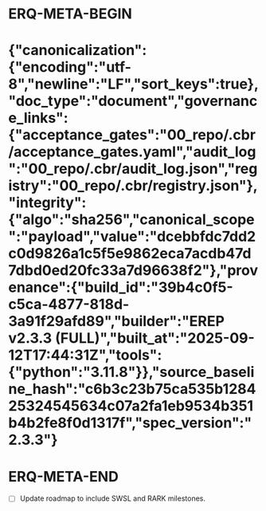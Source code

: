 # ERQ-META-BEGIN
# {"canonicalization":{"encoding":"utf-8","newline":"LF","sort_keys":true},"doc_type":"document","governance_links":{"acceptance_gates":"00_repo/.cbr/acceptance_gates.yaml","audit_log":"00_repo/.cbr/audit_log.json","registry":"00_repo/.cbr/registry.json"},"integrity":{"algo":"sha256","canonical_scope":"payload","value":"dcebbfdc7dd2c0d9826a1c5f5e9862eca7acdb47d7dbd0ed20fc33a7d96638f2"},"provenance":{"build_id":"39b4c0f5-c5ca-4877-818d-3a91f29afd89","builder":"EREP v2.3.3 (FULL)","built_at":"2025-09-12T17:44:31Z","tools":{"python":"3.11.8"}},"source_baseline_hash":"c6b3c23b75ca535b128425324545634c07a2fa1eb9534b351b4b2fe8f0d1317f","spec_version":"2.3.3"}
# ERQ-META-END

- [ ] Update roadmap to include SWSL and RARK milestones.
